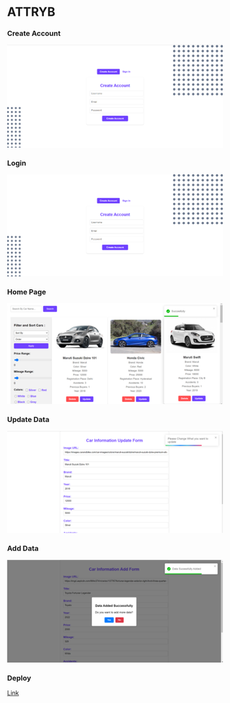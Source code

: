 
<h1 color="#6E40FF" fontSize="30px"> ATTRYB  </h1>

<h3>Create Account</h3>
<img src='./Frontend/Images/CreateAccount.png'>

<h3>Login</h3>
<img src='./Frontend/Images/Login.png'>

<h3>Home Page </h3>
<img src='./Frontend/Images/Home.png'>

<h3>Update Data </h3>
<img src='./Frontend/Images/Update.png'>

<h3>Add Data</h3>
<img src='./Frontend/Images/AddData.png'>

<h3> Deploy </h3>
<a href="https://attryb-alpha.vercel.app" target="blank"> Link</a>
